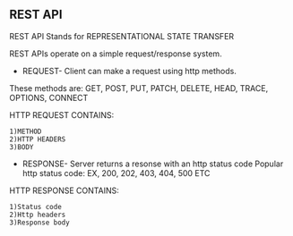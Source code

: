 ## REST API

REST API Stands for REPRESENTATIONAL STATE TRANSFER 

REST APIs operate on a simple request/response system.

- REQUEST-
    Client can make a request using http methods.
  
These methods are: 
GET, POST, PUT, PATCH, DELETE, HEAD, TRACE, OPTIONS, CONNECT 

HTTP REQUEST CONTAINS:

    1)METHOD 
    2)HTTP HEADERS
    3)BODY 

- RESPONSE-
    Server returns a resonse with an http status code 
Popular http status code: 
EX, 200, 202, 403, 404, 500 ETC

HTTP RESPONSE CONTAINS:

    1)Status code
    2)Http headers
    3)Response body

    
